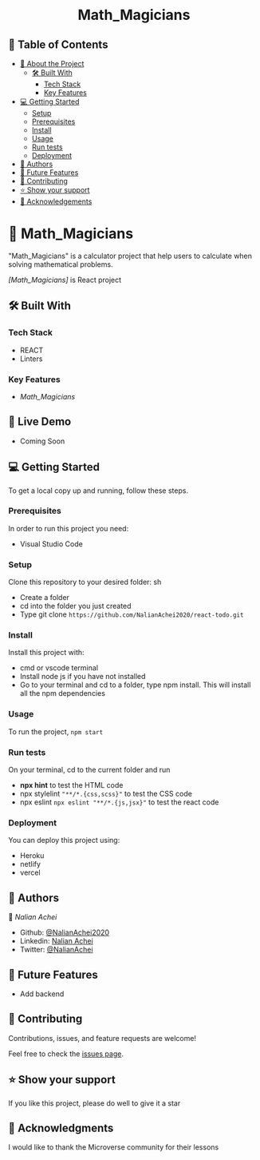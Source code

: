 <a name="readme-top"></a>

<div align="center">

  <br/>

  <h1><b>Math_Magicians</b></h1>

</div>

## 📗 Table of Contents

- [📖 About the Project](#about-project)
  - [🛠 Built With](#built-with)
    - [Tech Stack](#tech-stack)
    - [Key Features](#key-features)
- [💻 Getting Started](#getting-started)
  - [Setup](#setup)
  - [Prerequisites](#prerequisites)
  - [Install](#install)
  - [Usage](#usage)
  - [Run tests](#run-tests)
  - [Deployment](#deployment)
- [👥 Authors](#authors)
- [🔭 Future Features](#future-features)
- [🤝 Contributing](#contributing)
- [⭐️ Show your support](#support)
- [🙏 Acknowledgements](#acknowledgements)

<!-- PROJECT DESCRIPTION -->

# 📖 Math_Magicians <a name="about-project"></a>

"Math_Magicians" is a calculator project that help users to calculate when solving mathematical problems.

_[Math_Magicians]_ is React project

## 🛠 Built With <a name="built-with"></a>

### Tech Stack <a name="tech-stack"></a>

- REACT
- Linters

### Key Features <a name="key-features"></a>

- _Math_Magicians_

## 🚀 Live Demo

- Coming Soon

## 💻 Getting Started <a name="getting-started"></a>

To get a local copy up and running, follow these steps.

### Prerequisites

In order to run this project you need:

- Visual Studio Code

### Setup

Clone this repository to your desired folder:
sh

- Create a folder
- cd into the folder you just created
- Type git clone `https://github.com/NalianAchei2020/react-todo.git`

### Install

Install this project with:

- cmd or vscode terminal
- Install node js if you have not installed
- Go to your terminal and cd to a folder, type npm install. This will install all the npm dependencies

### Usage

To run the project, `npm start`

### Run tests

On your terminal, cd to the current folder and run

- **npx hint** to test the HTML code
- npx stylelint `"**/*.{css,scss}"` to test the CSS code
- npx eslint `npx eslint "**/*.{js,jsx}"` to test the react code

### Deployment

You can deploy this project using:

- Heroku
- netlify
- vercel

## 👥 Authors <a name="authors"></a>

👤 _Nalian Achei_

- Github: [@NalianAchei2020](https://github.com/NalianAchei2020)
- Linkedin: [Nalian Achei](https://www.linkedin.com/in/nalian-achei-683208275)
- Twitter: [@NalianAchei](https://twitter.com/NalianAchei?t=E3ePLcJ7B45dBa8SBFIXDg&s=09)

## 🔭 Future Features <a name="future-features"></a>

- Add backend

## 🤝 Contributing <a name="contributing"></a>

Contributions, issues, and feature requests are welcome!

Feel free to check the [issues page](https://github.com/NalianAchei2020/react-todo/issues).

## ⭐️ Show your support <a name="support"></a>

If you like this project, please do well to give it a star

## 🙏 Acknowledgments <a name="acknowledgements"></a>

I would like to thank the Microverse community for their lessons
